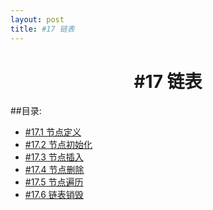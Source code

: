 ```yaml
---
layout: post
title: #17 链表
---
```

<h1 style="text-align:center">#17 链表</h1>
##目录:
<ul>
<li> <a href="/post/17/17.1.html">#17.1 节点定义</a></li>
<li> <a href="/post/17/17.2.html">#17.2 节点初始化</a> </li>
<li> <a href="/post/17/17.3.html">#17.3 节点插入</a> </li>
<li> <a href="/post/17/17.4.html">#17.4 节点删除</a> </li>
<li> <a href="/post/17/17.5.html">#17.5 节点遍历</a> </li>
<li> <a href="/post/17/17.6.html">#17.6 链表销毁</a> </li>
</ul>

